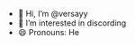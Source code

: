 - 👋 Hi, I’m @versayy
- 👀 I’m interested in discording 
- 😄 Pronouns: He


<!---
versayy/versayy is a ✨ special ✨ repository because its `README.md` (this file) appears on your GitHub profile.
You can click the Preview link to take a look at your changes.
--->
